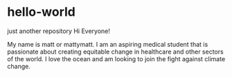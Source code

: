 # hello-world
just another repository
Hi Everyone!

My name is matt or mattymatt. I am an aspiring medical student that is passionate about creating equitable change in healthcare and other sectors of the world. I love the ocean and am looking to join the fight against climate change. 
